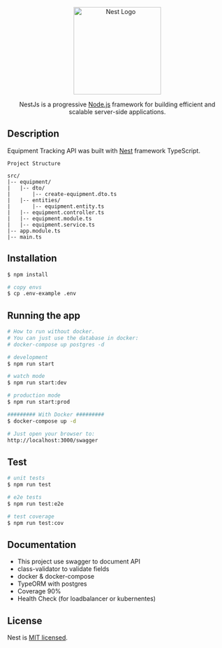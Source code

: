 <p align="center">
  <a href="http://nestjs.com/" target="blank"><img src="https://nestjs.com/img/logo-small.svg" width="200" alt="Nest Logo" /></a>
</p>

[circleci-image]: https://img.shields.io/circleci/build/github/nestjs/nest/master?token=abc123def456
[circleci-url]: https://circleci.com/gh/nestjs/nest

  <p align="center">NestJs is a progressive <a href="http://nodejs.org" target="_blank">Node.js</a> framework for building efficient and scalable server-side applications.</p>

## Description

Equipment Tracking API was built with [Nest](https://github.com/nestjs/nest) framework TypeScript.

```
Project Structure

src/
|-- equipment/
|   |-- dto/
|       |-- create-equipment.dto.ts
|   |-- entities/
|       |-- equipment.entity.ts
|   |-- equipment.controller.ts
|   |-- equipment.module.ts
|   |-- equipment.service.ts
|-- app.module.ts
|-- main.ts
```

## Installation

```bash
$ npm install

# copy envs
$ cp .env-example .env
```

## Running the app

```bash
# How to run without docker.
# You can just use the database in docker: 
# docker-compose up postgres -d

# development
$ npm run start

# watch mode
$ npm run start:dev

# production mode
$ npm run start:prod

######### With Docker #########
$ docker-compose up -d

# Just open your browser to:
http://localhost:3000/swagger
```

## Test

```bash
# unit tests
$ npm run test

# e2e tests
$ npm run test:e2e

# test coverage
$ npm run test:cov
```

## Documentation
- This project use swagger to document API
- class-validator to validate fields
- docker & docker-compose
- TypeORM with postgres
- Coverage 90%
- Health Check (for loadbalancer or kubernentes)

## License

Nest is [MIT licensed](LICENSE).
